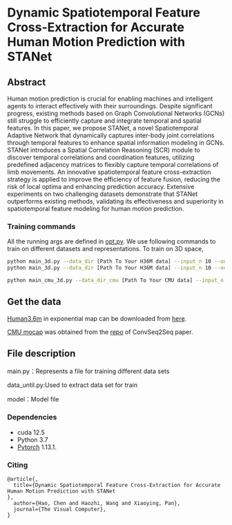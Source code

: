 # Dynamic Spatiotemporal Feature Cross-Extraction for Accurate Human Motion Prediction with STANet

## Abstract
Human motion prediction is crucial for enabling machines and intelligent agents to interact effectively with their surroundings. Despite significant progress, existing methods based on Graph Convolutional Networks (GCNs) still struggle to efficiently capture and integrate temporal and spatial features. In this paper, we propose STANet, a novel Spatiotemporal Adaptive Network that dynamically captures inter-body joint correlations through temporal features to enhance spatial information modeling in GCNs. STANet introduces a Spatial Correlation Reasoning (SCR) module to discover temporal correlations and coordination features, utilizing predefined adjacency matrices to flexibly capture temporal correlations of limb movements. An innovative spatiotemporal feature cross-extraction strategy is applied to improve the efficiency of feature fusion, reducing the risk of local optima and enhancing prediction accuracy. Extensive experiments on two challenging datasets demonstrate that STANet outperforms existing methods, validating its effectiveness and superiority in spatiotemporal feature modeling for human motion prediction.

### Training commands
All the running args are defined in [opt.py](utils/opt.py). We use following commands to train on different datasets and representations.
To train on 3D space,
```bash
python main_3d.py --data_dir [Path To Your H36M data] --input_n 10 --output_n 10 --dct_n 20 --exp [Path To Your H36M model]
python main_3d.py --data_dir [Path To Your H36M data] --input_n 10 --output_n 25 --dct_n 35 --exp [Path To Your H36M model]
```
```bash
python main_cmu_3d.py --data_dir_cmu [Path To Your CMU data] --input_n 10 --output_n 10 --dct_n 20 --exp [Path To Your CMU model]
```
## Get the data
[Human3.6m](http://vision.imar.ro/human3.6m/description.php) in exponential map can be downloaded from [here](http://www.cs.stanford.edu/people/ashesh/h3.6m.zip).

[CMU mocap](http://mocap.cs.cmu.edu/) was obtained from the [repo](https://github.com/chaneyddtt/Convolutional-Sequence-to-Sequence-Model-for-Human-Dynamics) of ConvSeq2Seq paper.

## File description
main.py：Represents a file for training different data sets

data_until.py:Used to extract data set for train

model：Model file

### Dependencies

* cuda 12.5
* Python 3.7
* [Pytorch](https://github.com/pytorch/pytorch) 1.13.1.


### Citing
```
@article{,
  title={Dynamic Spatiotemporal Feature Cross-Extraction for Accurate Human Motion Prediction with STANet
},
  author={Hao, Chen and Haozhi, Wang and Xiaoying, Pan},
  journal={The Visual Computer},
}
```
